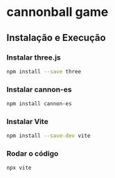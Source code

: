 # cannonball game
 
## Instalação e Execução

### Instalar three.js
```bash
npm install --save three
```
### Instalar cannon-es
```bash
npm install cannon-es
```
### Instalar Vite
```bash
npm install --save-dev vite
```
### Rodar o código
```bash
npx vite
